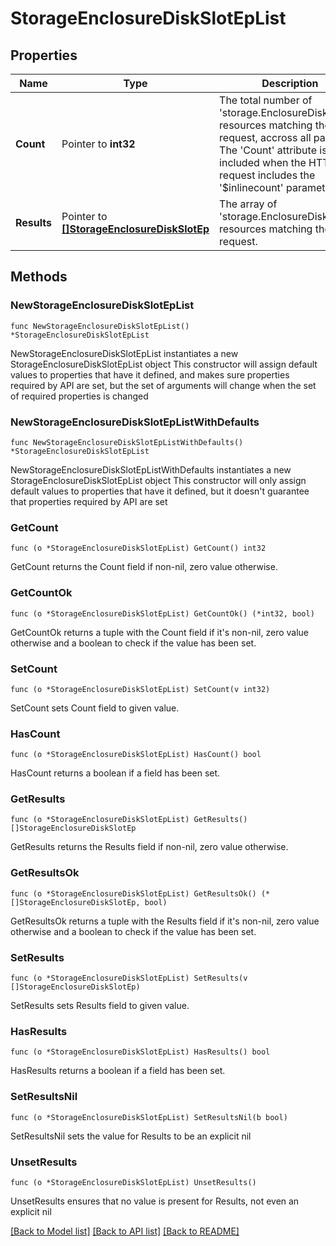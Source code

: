 # StorageEnclosureDiskSlotEpList

## Properties

Name | Type | Description | Notes
------------ | ------------- | ------------- | -------------
**Count** | Pointer to **int32** | The total number of &#39;storage.EnclosureDiskSlotEp&#39; resources matching the request, accross all pages. The &#39;Count&#39; attribute is included when the HTTP GET request includes the &#39;$inlinecount&#39; parameter. | [optional] 
**Results** | Pointer to [**[]StorageEnclosureDiskSlotEp**](storage.EnclosureDiskSlotEp.md) | The array of &#39;storage.EnclosureDiskSlotEp&#39; resources matching the request. | [optional] 

## Methods

### NewStorageEnclosureDiskSlotEpList

`func NewStorageEnclosureDiskSlotEpList() *StorageEnclosureDiskSlotEpList`

NewStorageEnclosureDiskSlotEpList instantiates a new StorageEnclosureDiskSlotEpList object
This constructor will assign default values to properties that have it defined,
and makes sure properties required by API are set, but the set of arguments
will change when the set of required properties is changed

### NewStorageEnclosureDiskSlotEpListWithDefaults

`func NewStorageEnclosureDiskSlotEpListWithDefaults() *StorageEnclosureDiskSlotEpList`

NewStorageEnclosureDiskSlotEpListWithDefaults instantiates a new StorageEnclosureDiskSlotEpList object
This constructor will only assign default values to properties that have it defined,
but it doesn't guarantee that properties required by API are set

### GetCount

`func (o *StorageEnclosureDiskSlotEpList) GetCount() int32`

GetCount returns the Count field if non-nil, zero value otherwise.

### GetCountOk

`func (o *StorageEnclosureDiskSlotEpList) GetCountOk() (*int32, bool)`

GetCountOk returns a tuple with the Count field if it's non-nil, zero value otherwise
and a boolean to check if the value has been set.

### SetCount

`func (o *StorageEnclosureDiskSlotEpList) SetCount(v int32)`

SetCount sets Count field to given value.

### HasCount

`func (o *StorageEnclosureDiskSlotEpList) HasCount() bool`

HasCount returns a boolean if a field has been set.

### GetResults

`func (o *StorageEnclosureDiskSlotEpList) GetResults() []StorageEnclosureDiskSlotEp`

GetResults returns the Results field if non-nil, zero value otherwise.

### GetResultsOk

`func (o *StorageEnclosureDiskSlotEpList) GetResultsOk() (*[]StorageEnclosureDiskSlotEp, bool)`

GetResultsOk returns a tuple with the Results field if it's non-nil, zero value otherwise
and a boolean to check if the value has been set.

### SetResults

`func (o *StorageEnclosureDiskSlotEpList) SetResults(v []StorageEnclosureDiskSlotEp)`

SetResults sets Results field to given value.

### HasResults

`func (o *StorageEnclosureDiskSlotEpList) HasResults() bool`

HasResults returns a boolean if a field has been set.

### SetResultsNil

`func (o *StorageEnclosureDiskSlotEpList) SetResultsNil(b bool)`

 SetResultsNil sets the value for Results to be an explicit nil

### UnsetResults
`func (o *StorageEnclosureDiskSlotEpList) UnsetResults()`

UnsetResults ensures that no value is present for Results, not even an explicit nil

[[Back to Model list]](../README.md#documentation-for-models) [[Back to API list]](../README.md#documentation-for-api-endpoints) [[Back to README]](../README.md)



